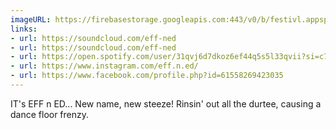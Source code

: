 ```yaml
---
imageURL: https://firebasestorage.googleapis.com:443/v0/b/festivl.appspot.com/o/userContent%2F71F8ABBA-8353-4456-B94F-C6CC2D5DCCC3.png?alt=media&token=da115627-8bb8-4b4a-973e-1542c04f3cc1
links:
- url: https://soundcloud.com/eff-ned
- url: https://soundcloud.com/eff-ned
- url: https://open.spotify.com/user/31qvj6d7dkoz6ef44q5s5l33qvii?si=c7a8d412812247cd
- url: https://www.instagram.com/eff.n.ed/
- url: https://www.facebook.com/profile.php?id=61558269423035
---
```

IT's EFF n ED... New name, new steeze! Rinsin' out all the durtee, causing a dance floor frenzy.